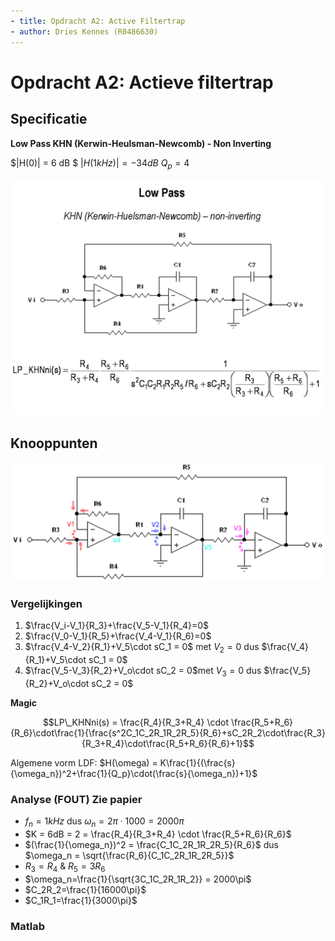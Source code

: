 ```yaml
---
- title: Opdracht A2: Active Filtertrap
- author: Dries Kennes (R0486630)
---
```


# Opdracht A2: Actieve filtertrap

## Specificatie

**Low Pass KHN (Kerwin-Heulsman-Newcomb) - Non Inverting**

$|H(0)| = 6 dB $
$|H(1 kHz)| = -34 dB$
$Q_p = 4$

![Opgave](img/AF_05_LDL_KHNni.png)

## Knooppunten

![Met knooppunten](img/AF_05_LDL_KHNni_knooppunten.png)

### Vergelijkingen

1.  $\frac{V_i-V_1}{R_3}+\frac{V_5-V_1}{R_4}=0$
2. $\frac{V_0-V_1}{R_5}+\frac{V_4-V_1}{R_6}=0$
3. $\frac{V_4-V_2}{R_1}+V_5\cdot sC_1 = 0​$ met $V_2 = 0​$ dus $\frac{V_4}{R_1}+V_5\cdot sC_1 = 0​$
4. $\frac{V_5-V_3}{R_2}+V_o\cdot sC_2 = 0$met $V_3 = 0$ dus $\frac{V_5}{R_2}+V_o\cdot sC_2 = 0$

**Magic**

$$LP\_KHNni(s) = \frac{R_4}{R_3+R_4} \cdot \frac{R_5+R_6}{R_6}\cdot\frac{1}{\frac{s^2C_1C_2R_1R_2R_5}{R_6}+sC_2R_2\cdot\frac{R_3}{R_3+R_4}\cdot\frac{R_5+R_6}{R_6}+1}$$

Algemene vorm LDF: $H(\omega) = K\frac{1}{(\frac{s}{\omega_n})^2+\frac{1}{Q_p}\cdot(\frac{s}{\omega_n})+1}$

### Analyse (FOUT) Zie papier

- $f_n = 1kHz$ dus $\omega_n = 2\pi\cdot1000 = 2000\pi$
- $K = 6dB = 2 = \frac{R_4}{R_3+R_4} \cdot \frac{R_5+R_6}{R_6}$
- $(\frac{1}{\omega_n})^2 = \frac{C_1C_2R_1R_2R_5}{R_6}$ dus $\omega_n = \sqrt{\frac{R_6}{C_1C_2R_1R_2R_5}}$
- $R_3=R_4$ & $R_5=3R_6$
- $\omega_n=\frac{1}{\sqrt{3C_1C_2R_1R_2}} = 2000\pi$
- $C_2R_2=\frac{1}{16000\pi}$
- $C_1R_1=\frac{1}{3000\pi}$

### Matlab





















